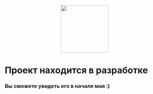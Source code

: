 <div align="center">
  <img src="https://media.giphy.com/media/dXtmDMiltXTJXBxqVQ/giphy.gif" width="150"/>
</div>

# Проект находится в разработке

### Вы сможете увидеть его в начале мая :)
